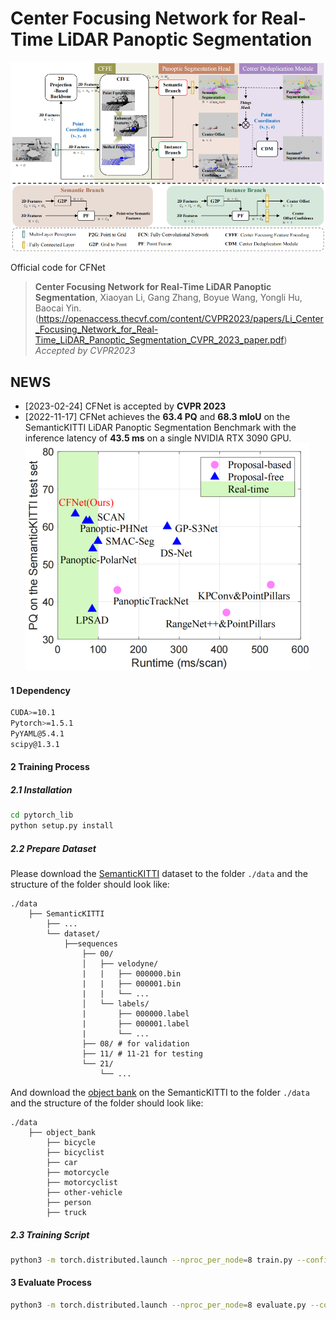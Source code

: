 # **Center Focusing Network for Real-Time LiDAR Panoptic Segmentation**
![teaser](./imgs/framework.PNG)

Official code for CFNet

> **Center Focusing Network for Real-Time LiDAR Panoptic Segmentation**,
> Xiaoyan Li, Gang Zhang, Boyue Wang, Yongli Hu, Baocai Yin. (https://openaccess.thecvf.com/content/CVPR2023/papers/Li_Center_Focusing_Network_for_Real-Time_LiDAR_Panoptic_Segmentation_CVPR_2023_paper.pdf)
> *Accepted by CVPR2023*

## NEWS

- [2023-02-24] CFNet is accepted by **CVPR 2023**
- [2022-11-17] CFNet achieves the **63.4 PQ** and **68.3 mIoU** on the SemanticKITTI LiDAR Panoptic Segmentation Benchmark with the inference latency of **43.5 ms** on a single NVIDIA RTX 3090 GPU.
![teaser](./imgs/acc_vs_speed.PNG)

#### 1 Dependency

```bash
CUDA>=10.1
Pytorch>=1.5.1
PyYAML@5.4.1
scipy@1.3.1
```

#### 2 Training Process

##### 2.1 Installation

```bash
cd pytorch_lib
python setup.py install
```

##### 2.2 Prepare Dataset

Please download the [SemanticKITTI](http://www.semantic-kitti.org/dataset.html#overview) dataset to the folder `./data` and the structure of the folder should look like:

```
./data
    ├── SemanticKITTI
        ├── ...
        └── dataset/
            ├──sequences
                ├── 00/         
                │   ├── velodyne/
                |   |	├── 000000.bin
                |   |	├── 000001.bin
                |   |	└── ...
                │   └── labels/ 
                |       ├── 000000.label
                |       ├── 000001.label
                |       └── ...
                ├── 08/ # for validation
                ├── 11/ # 11-21 for testing
                └── 21/
                    └── ...
```

And download the [object bank](https://drive.google.com/file/d/1QdSpkMLixvKQL6QPircbDI_0-GlGwsdj/view?usp=sharing) on the SemanticKITTI to the folder `./data` and the structure of the folder should look like:

```
./data
    ├── object_bank
        ├── bicycle
        ├── bicyclist
        ├── car
        ├── motorcycle
        ├── motorcyclist
        ├── other-vehicle
        ├── person
        ├── truck
```

##### 2.3 Training Script

```bash
python3 -m torch.distributed.launch --nproc_per_node=8 train.py --config config/config_mvfcev2ctx_sgd_wce_fp32_lossv2_single_newcpaug.py
```

#### 3 Evaluate Process

```bash
python3 -m torch.distributed.launch --nproc_per_node=8 evaluate.py --config config/config_mvfcev2ctx_sgd_wce_fp32_lossv2_single_newcpaug.py --start_epoch 0 --end_epoch 47
```
